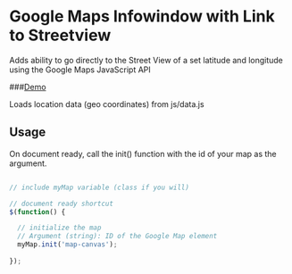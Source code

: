 # Google Maps Infowindow with Link to Streetview

Adds ability to go directly to the Street View of a set latitude and longitude using the Google Maps JavaScript API

###<a href="http://labs.traviswilliamson.me/To-Streetview-Link-Google-Maps/" target="_blank" title="Live Demo">Demo</a>

Loads location data (geo coordinates) from js/data.js

## Usage

On document ready, call the init() function with the id of your map as the argument.

```javascript

// include myMap variable (class if you will)

// document ready shortcut
$(function() {

  // initialize the map
  // Argument (string): ID of the Google Map element
  myMap.init('map-canvas');
  
});
```
